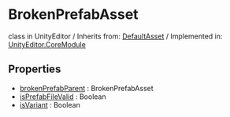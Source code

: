 # BrokenPrefabAsset
class in UnityEditor
 / Inherits from: <a href="https://docs.unity3d.com/6000.2/Documentation/ScriptReference/DefaultAsset.html">DefaultAsset</a> / Implemented in: <a href="https://docs.unity3d.com/6000.2/Documentation/ScriptReference/UnityEditor.CoreModule.html">UnityEditor.CoreModule</a>

## Properties
- <a href="https://docs.unity3d.com/6000.2/Documentation/ScriptReference/BrokenPrefabAsset-brokenPrefabParent.html">brokenPrefabParent</a> : BrokenPrefabAsset
- <a href="https://docs.unity3d.com/6000.2/Documentation/ScriptReference/BrokenPrefabAsset-isPrefabFileValid.html">isPrefabFileValid</a> : Boolean
- <a href="https://docs.unity3d.com/6000.2/Documentation/ScriptReference/BrokenPrefabAsset-isVariant.html">isVariant</a> : Boolean
